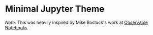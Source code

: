 # Minimal Jupyter Theme

*Note:* This was heavily inspired by Mike Bostock's work at [Observable Notebooks](https://www.observablehq.com).
